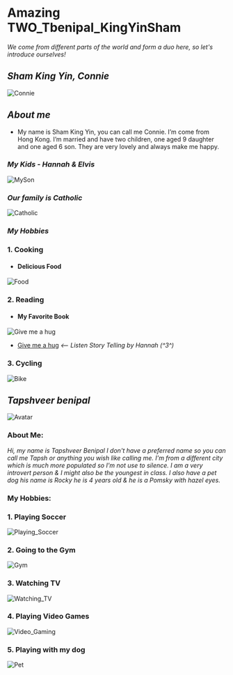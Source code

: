 # Amazing TWO_Tbenipal_KingYinSham

<i> We come from different parts of the world and form a duo here, so let's introduce ourselves! </i>

## ***Sham King Yin, Connie***
![Connie](images/Connie.png)

## ***About me***
- My name is Sham King Yin, you can call me Connie. I’m come from Hong Kong. I’m married and have two children, one aged 9 daughter and one aged 6 son. They are very lovely and always make me happy.

### *My Kids - Hannah & Elvis*
![MySon](images/My%20Kids.png)

### *Our family is Catholic*
![Catholic](images/Catholic.png)

### *My Hobbies*
### 1. Cooking
- #### Delicious Food
![Food](images/Food.png)

### 2. Reading
- #### My Favorite Book 
![Give me a hug](images/Give%20me%20a%20hug.jpg) 

- [Give me a hug](https://youtu.be/KWnIjxzZ4MU)
*<-- Listen Story Telling by Hannah (^3^)*

### 3. Cycling
![Bike](images/Cycling.png)

>

## ***Tapshveer benipal***
![Avatar](images/Avatar.jpg)
### **About Me:**
*Hi, my name is Tapshveer Benipal I don't have a preferred name so you can call me Tapsh or anything you wish like calling me. I'm from a different city which is much more populated so I'm not use to silence. I am a very introvert person & I might also be the youngest in class. I also have a pet dog his name is Rocky he is 4 years old & he is a Pomsky with hazel eyes.*

### **My Hobbies:**
### 1. Playing Soccer
![Playing_Soccer](images/Playing_Soccer.jpg)

### 2. Going to the Gym
![Gym](images/Gym.jpg)

### 3. Watching TV
![Watching_TV](images/Watching_Tv.jpg)

### 4. Playing Video Games
![Video_Gaming](images/Video_Gaming.jpg)

### 5. Playing with my dog
![Pet](images/Rocky.jpeg)

